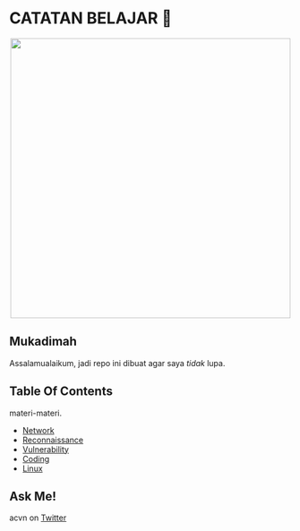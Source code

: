 # CATATAN BELAJAR :rocket:

<p align="center"><img src="https://user-images.githubusercontent.com/52058660/89849631-14093c80-dbb3-11ea-9e04-a67d5758b904.jpg" width="500"></p>

## Mukadimah
Assalamualaikum, jadi repo ini dibuat agar saya *tidak* lupa.

## Table Of Contents
materi-materi.
- [Network](https://github.com/acvn/b3lajar/blob/master/network.md)
- [Reconnaissance](https://github.com/acvn/b3lajar/blob/master/tool.md)
- [Vulnerability](https://github.com/acvn/b3lajar/blob/master/vuln.md)
- [Coding](https://github.com/acvn/b3lajar/blob/master/code.md)
- [Linux](https://github.com/acvn/b3lajar/blob/master/linux.md)

## Ask Me!
acvn on [Twitter](https://twitter.com/aldi__satria)
